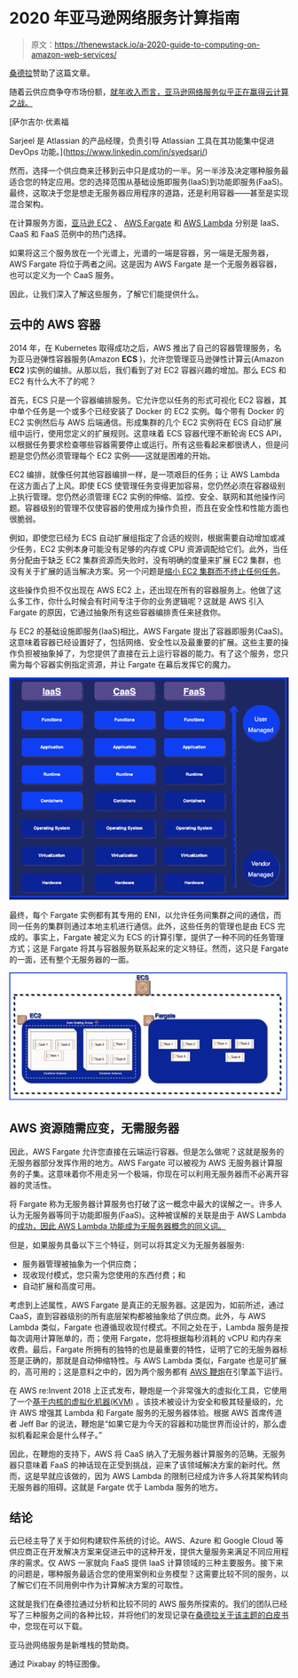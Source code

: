 # 2020 年亚马逊网络服务计算指南

> 原文：<https://thenewstack.io/a-2020-guide-to-computing-on-amazon-web-services/>

[桑德拉](https://www.thundra.io/)赞助了这篇文章。

随着云供应商争夺市场份额，[就年收入而言，亚马逊网络服务似乎正在赢得云计算之战。](https://www.parkmycloud.com/blog/aws-vs-azure-vs-google-cloud-market-share/#:~:text=As%20of%20February%202020%2C%20Canalys,and%20other%20clouds%20with%2038.5%25.)

 [萨尔吉尔·优素福

Sarjeel 是 Atlassian 的产品经理，负责引导 Atlassian 工具在其功能集中促进 DevOps 功能。](https://www.linkedin.com/in/syedsarj/) 

然而，选择一个供应商来迁移到云中只是成功的一半。另一半涉及决定哪种服务最适合您的特定应用。您的选择范围从基础设施即服务(IaaS)到功能即服务(FaaS)。最终，这取决于您是想走无服务器应用程序的道路，还是利用容器——甚至是实现混合架构。

在计算服务方面，[亚马逊 EC2](https://aws.amazon.com/ec2/) 、 [AWS Fargate](https://aws.amazon.com/fargate/) 和 [AWS Lambda](https://aws.amazon.com/lambda/) 分别是 IaaS、CaaS 和 FaaS 范例中的热门选择。

如果将这三个服务放在一个光谱上，光谱的一端是容器，另一端是无服务器，AWS Fargate 将位于两者之间。这是因为 AWS Fargate 是一个无服务器容器，也可以定义为一个 CaaS 服务。

因此，让我们深入了解这些服务，了解它们能提供什么。

## 云中的 AWS 容器

2014 年，在 Kubernetes 取得成功之后，AWS 推出了自己的容器管理服务，名为亚马逊弹性容器服务(Amazon **ECS** )，允许您管理亚马逊弹性计算云(Amazon **EC2** )实例的编排。从那以后，我们看到了对 EC2 容器兴趣的增加。那么 ECS 和 EC2 有什么大不了的呢？

首先，ECS 只是一个容器编排服务。它允许您以任务的形式可视化 EC2 容器，其中单个任务是一个或多个已经安装了 Docker 的 EC2 实例。每个带有 Docker 的 EC2 实例然后与 AWS 后端通信。形成集群的几个 EC2 实例将在 ECS 自动扩展组中运行，使用您定义的扩展规则。这意味着 ECS 容器代理不断轮询 ECS API，以根据任务要求检查哪些容器需要停止或运行。所有这些看起来都很诱人，但是问题是您仍然必须管理每个 EC2 实例——这就是困难的开始。

EC2 编排，就像任何其他容器编排一样，是一项艰巨的任务；让 AWS Lambda 在这方面占了上风。即使 ECS 使管理任务变得更加容易，您仍然必须在容器级别上执行管理。您仍然必须管理 EC2 实例的伸缩、监控、安全、联网和其他操作问题。容器级别的管理不仅使容器的使用成为操作负担，而且在安全性和性能方面也很脆弱。

例如，即使您已经为 ECS 自动扩展组指定了合适的规则，根据需要自动增加或减少任务，EC2 实例本身可能没有足够的内存或 CPU 资源调配给它们。此外，当任务分配由于缺乏 EC2 集群资源而失败时，没有明确的度量来扩展 EC2 集群，也没有关于扩展的适当解决方案。另一个问题是[缩小 EC2 集群而不终止任何任务](https://docs.aws.amazon.com/AmazonECS/latest/developerguide/container-instance-draining.html)。

这些操作负担不仅出现在 AWS EC2 上，还出现在所有的容器服务上。他做了这么多工作，你什么时候会有时间专注于你的业务逻辑呢？这就是 AWS 引入 Fargate 的原因，它通过抽象所有这些容器编排责任来拯救你。

与 EC2 的基础设施即服务(IaaS)相比，AWS Fargate 提出了容器即服务(CaaS)。这意味着容器已经设置好了，包括网络、安全性以及最重要的扩展。这些主要的操作负担被抽象掉了，为您提供了直接在云上运行容器的能力。有了这个服务，您只需为每个容器实例指定资源，并让 Fargate 在幕后发挥它的魔力。

![](img/25a54b374c5faf6162ae93d59f99d4bc.png)

最终，每个 Fargate 实例都有其专用的 ENI，以允许任务间集群之间的通信，而同一任务的集群则通过本地主机进行通信。此外，这些任务的管理也是由 ECS 完成的。事实上，Fargate 被定义为 ECS 的计算引擎，提供了一种不同的任务管理方式；这是 Fargate 将其与容器服务联系起来的定义特征。然而，这只是 Fargate 的一面，还有整个无服务器的一面。

![](img/dd65a6db7641e726097b2cd202d729e9.png)

## AWS 资源随需应变，无需服务器

因此，AWS Fargate 允许您直接在云端运行容器。但是怎么做呢？这就是服务的无服务器部分发挥作用的地方。AWS Fargate 可以被视为 AWS 无服务器计算服务的子集。这意味着你不用走另一个极端，你现在可以利用无服务器而不必离开容器的灵活性。

将 Fargate 称为无服务器计算服务也打破了这一概念中最大的误解之一。许多人认为无服务器等同于功能即服务(FaaS)。这种被误解的关联是由于 AWS Lambda 的[成功，因此 AWS Lambda 功能成为无服务器概念的同义词。](https://www.contino.io/insights/whos-using-aws-lambda-1)

但是，如果服务具备以下三个特征，则可以将其定义为无服务器服务:

*   服务器管理被抽象为一个供应商；
*   现收现付模式，您只需为您使用的东西付费；和
*   自动扩展和高度可用。

考虑到上述属性，AWS Fargate 是真正的无服务器。这是因为，如前所述，通过 CaaS，直到容器级别的所有底层架构都被抽象给了供应商。此外，与 AWS Lambda 类似，Fargate 也遵循现收现付模式。不同之处在于，Lambda 服务是按每次调用计算账单的，而；使用 Fargate，您将根据每秒消耗的 vCPU 和内存来收费。最后，Fargate 所拥有的独特的也是最重要的特性，证明了它的无服务器标签是正确的，那就是自动伸缩特性。与 AWS Lambda 类似，Fargate 也是可扩展的，高可用的；这是意料之中的，因为两个服务都有 [AWS 鞭炮](https://aws.amazon.com/about-aws/whats-new/2018/11/firecracker-lightweight-virtualization-for-serverless-computing/)在引擎盖下运行。

在 AWS re:Invent 2018 上正式发布，鞭炮是一个非常强大的虚拟化工具，它使用了一个[基于内核的虚拟化机器(KVM)](https://www.redhat.com/en/topics/virtualization/what-is-KVM) 。该技术被设计为安全和极其轻量级的，允许 AWS 增强其 Lambda 和 Fargate 服务的无服务器体验。根据 AWS 首席传道者 Jeff Bar 的说法，鞭炮是“如果它是为今天的容器和功能世界而设计的，那么虚拟机看起来会是什么样子。”

因此，在鞭炮的支持下，AWS 将 CaaS 纳入了无服务器计算服务的范畴。无服务器只意味着 FaaS 的神话现在正受到挑战，迎来了该领域解决方案的新时代。然而，这是早就应该做的，因为 AWS Lambda 的限制已经成为许多人将其架构转向无服务器的阻碍。这就是 Fargate 优于 Lambda 服务的地方。

## 结论

云已经主导了关于如何构建软件系统的讨论。AWS、Azure 和 Google Cloud 等供应商正在开发解决方案来促进云中的这种开发，提供大量服务来满足不同应用程序的需求。仅 AWS 一家就向 FaaS 提供 IaaS 计算领域的三种主要服务。接下来的问题是，哪种服务最适合您的使用案例和业务模型？这需要比较不同的服务，以了解它们在不同用例中作为计算解决方案的可取性。

这就是我们在桑德拉通过分析和比较不同的 AWS 服务所探索的。我们的团队已经写了三种服务之间的各种比较，并将他们的发现记录在[桑德拉关于该主题的白皮书](https://www.thundra.io/whitepaper/the-guide-to-aws-computing-2020?utm_source=newstack&utm_medium=paid&utm_campaign=WP-The%20Guide%20to%20AWS%20Computing%202020&utm_content=lp_theGuidetoAWSComputing20)中，您现在可以下载。

亚马逊网络服务是新堆栈的赞助商。

通过 Pixabay 的特征图像。

<svg xmlns:xlink="http://www.w3.org/1999/xlink" viewBox="0 0 68 31" version="1.1"><title>Group</title> <desc>Created with Sketch.</desc></svg>